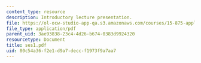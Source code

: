 ```yaml
---
content_type: resource
description: Introductory lecture presentation.
file: https://ol-ocw-studio-app-qa.s3.amazonaws.com/courses/15-875-applications-of-system-dynamics-spring-2004/80c54a36f2e1d9a7deccf1973f9a7aa7_ses1.pdf
file_type: application/pdf
parent_uid: 3ae93838-23c4-4d26-b674-0383d9924320
resourcetype: Document
title: ses1.pdf
uid: 80c54a36-f2e1-d9a7-decc-f1973f9a7aa7
---
```


